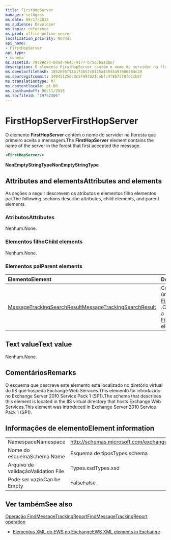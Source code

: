 ```yaml
---
title: FirstHopServer
manager: sethgros
ms.date: 09/17/2015
ms.audience: Developer
ms.topic: reference
ms.prod: office-online-server
localization_priority: Normal
api_name:
- FirstHopServer
api_type:
- schema
ms.assetid: 79c89d74-b0ad-4643-9177-b75d3baa3b67
description: O elemento FirstHopServer contém o nome do servidor na floresta que primeiro aceita a mensagem.
ms.openlocfilehash: 1852b95f94b174b57c8175a45035a97686384c20
ms.sourcegitcommit: 34041125dc8c5f993b21cebfc4f8b72f0fd2cb6f
ms.translationtype: MT
ms.contentlocale: pt-BR
ms.lasthandoff: 06/11/2018
ms.locfileid: "19752306"
---
```

# <a name="firsthopserver"></a><span data-ttu-id="ea5ed-103">FirstHopServer</span><span class="sxs-lookup"><span data-stu-id="ea5ed-103">FirstHopServer</span></span>

<span data-ttu-id="ea5ed-104">O elemento **FirstHopServer** contém o nome do servidor na floresta que primeiro aceita a mensagem.</span><span class="sxs-lookup"><span data-stu-id="ea5ed-104">The **FirstHopServer** element contains the name of the server in the forest that first accepted the message.</span></span> 
  
```xml
<FirstHopServer/>
```

 <span data-ttu-id="ea5ed-105">**NonEmptyStringType**</span><span class="sxs-lookup"><span data-stu-id="ea5ed-105">**NonEmptyStringType**</span></span>
## <a name="attributes-and-elements"></a><span data-ttu-id="ea5ed-106">Attributes and elements</span><span class="sxs-lookup"><span data-stu-id="ea5ed-106">Attributes and elements</span></span>

<span data-ttu-id="ea5ed-107">As seções a seguir descrevem os atributos e elementos filho elementos pai.</span><span class="sxs-lookup"><span data-stu-id="ea5ed-107">The following sections describe attributes, child elements, and parent elements.</span></span>
  
### <a name="attributes"></a><span data-ttu-id="ea5ed-108">Atributos</span><span class="sxs-lookup"><span data-stu-id="ea5ed-108">Attributes</span></span>

<span data-ttu-id="ea5ed-109">Nenhum.</span><span class="sxs-lookup"><span data-stu-id="ea5ed-109">None.</span></span>
  
### <a name="child-elements"></a><span data-ttu-id="ea5ed-110">Elementos filho</span><span class="sxs-lookup"><span data-stu-id="ea5ed-110">Child elements</span></span>

<span data-ttu-id="ea5ed-111">Nenhum.</span><span class="sxs-lookup"><span data-stu-id="ea5ed-111">None.</span></span>
  
### <a name="parent-elements"></a><span data-ttu-id="ea5ed-112">Elementos pai</span><span class="sxs-lookup"><span data-stu-id="ea5ed-112">Parent elements</span></span>

|<span data-ttu-id="ea5ed-113">**Elemento**</span><span class="sxs-lookup"><span data-stu-id="ea5ed-113">**Element**</span></span>|<span data-ttu-id="ea5ed-114">**Descrição**</span><span class="sxs-lookup"><span data-stu-id="ea5ed-114">**Description**</span></span>|
|:-----|:-----|
|[<span data-ttu-id="ea5ed-115">MessageTrackingSearchResult</span><span class="sxs-lookup"><span data-stu-id="ea5ed-115">MessageTrackingSearchResult</span></span>](messagetrackingsearchresult.md) <br/> |<span data-ttu-id="ea5ed-116">Contém um resultado de mensagem única de um elemento [FindMessageTrackingReportResponse](findmessagetrackingreportresponse.md) .</span><span class="sxs-lookup"><span data-stu-id="ea5ed-116">Contains a single message result for a [FindMessageTrackingReportResponse](findmessagetrackingreportresponse.md) element.</span></span>  <br/> |
   
## <a name="text-value"></a><span data-ttu-id="ea5ed-117">Text value</span><span class="sxs-lookup"><span data-stu-id="ea5ed-117">Text value</span></span>

<span data-ttu-id="ea5ed-118">Nenhum.</span><span class="sxs-lookup"><span data-stu-id="ea5ed-118">None.</span></span>
  
## <a name="remarks"></a><span data-ttu-id="ea5ed-119">Comentários</span><span class="sxs-lookup"><span data-stu-id="ea5ed-119">Remarks</span></span>

<span data-ttu-id="ea5ed-120">O esquema que descreve este elemento está localizado no diretório virtual do IIS que hospeda Exchange Web Services.This elemento foi introduzido no Exchange Server 2010 Service Pack 1 (SP1).</span><span class="sxs-lookup"><span data-stu-id="ea5ed-120">The schema that describes this element is located in the IIS virtual directory that hosts Exchange Web Services.This element was introduced in Exchange Server 2010 Service Pack 1 (SP1).</span></span>
  
## <a name="element-information"></a><span data-ttu-id="ea5ed-121">Informações de elemento</span><span class="sxs-lookup"><span data-stu-id="ea5ed-121">Element information</span></span>

|||
|:-----|:-----|
|<span data-ttu-id="ea5ed-122">Namespace</span><span class="sxs-lookup"><span data-stu-id="ea5ed-122">Namespace</span></span>  <br/> |http://schemas.microsoft.com/exchange/services/2006/types  <br/> |
|<span data-ttu-id="ea5ed-123">Nome do esquema</span><span class="sxs-lookup"><span data-stu-id="ea5ed-123">Schema Name</span></span>  <br/> |<span data-ttu-id="ea5ed-124">Esquema de tipos</span><span class="sxs-lookup"><span data-stu-id="ea5ed-124">Types schema</span></span>  <br/> |
|<span data-ttu-id="ea5ed-125">Arquivo de validação</span><span class="sxs-lookup"><span data-stu-id="ea5ed-125">Validation File</span></span>  <br/> |<span data-ttu-id="ea5ed-126">Types.xsd</span><span class="sxs-lookup"><span data-stu-id="ea5ed-126">Types.xsd</span></span>  <br/> |
|<span data-ttu-id="ea5ed-127">Pode ser vazio</span><span class="sxs-lookup"><span data-stu-id="ea5ed-127">Can be Empty</span></span>  <br/> |<span data-ttu-id="ea5ed-128">False</span><span class="sxs-lookup"><span data-stu-id="ea5ed-128">False</span></span>  <br/> |
   
## <a name="see-also"></a><span data-ttu-id="ea5ed-129">Ver também</span><span class="sxs-lookup"><span data-stu-id="ea5ed-129">See also</span></span>



[<span data-ttu-id="ea5ed-130">Operação FindMessageTrackingReport</span><span class="sxs-lookup"><span data-stu-id="ea5ed-130">FindMessageTrackingReport operation</span></span>](findmessagetrackingreport-operation.md)


- [<span data-ttu-id="ea5ed-131">Elementos XML do EWS no Exchange</span><span class="sxs-lookup"><span data-stu-id="ea5ed-131">EWS XML elements in Exchange</span></span>](ews-xml-elements-in-exchange.md)

